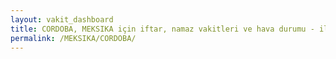 ```yaml
---
layout: vakit_dashboard
title: CORDOBA, MEKSIKA için iftar, namaz vakitleri ve hava durumu - ilçe/eyalet seç
permalink: /MEKSIKA/CORDOBA/
---
```


<script type="text/javascript">
  var GLOBAL_COUNTRY = 'MEKSIKA';
  var GLOBAL_CITY = 'CORDOBA';
  var GLOBAL_STATE = '';
  var lat = 72;
  var lon = 21;
</script>
